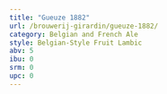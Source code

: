 ```yaml
---
title: "Gueuze 1882"
url: /brouwerij-girardin/gueuze-1882/
category: Belgian and French Ale
style: Belgian-Style Fruit Lambic
abv: 5
ibu: 0
srm: 0
upc: 0
---
```


